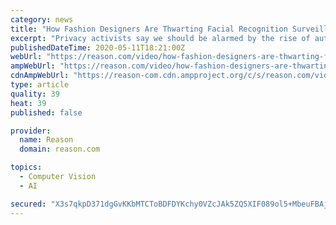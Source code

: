 ```yaml
---
category: news
title: "How Fashion Designers Are Thwarting Facial Recognition Surveillance"
excerpt: "Privacy activists say we should be alarmed by the rise of automated facial recognition surveillance. Transhumanist Zoltan Istvan says it's time to embrace the end of privacy as we know it."
publishedDateTime: 2020-05-11T18:21:00Z
webUrl: "https://reason.com/video/how-fashion-designers-are-thwarting-facial-recognition-surveillance/"
ampWebUrl: "https://reason.com/video/how-fashion-designers-are-thwarting-facial-recognition-surveillance/?amp"
cdnAmpWebUrl: "https://reason-com.cdn.ampproject.org/c/s/reason.com/video/how-fashion-designers-are-thwarting-facial-recognition-surveillance/?amp"
type: article
quality: 39
heat: 39
published: false

provider:
  name: Reason
  domain: reason.com

topics:
  - Computer Vision
  - AI

secured: "X3s7qkpD371dgGvKKbMTCToBDFDYKchy0VZcJAk5ZQ5XIF089ol5+MbeuFBAjQdHY1eSXiPZ+e5RQm4WMeSX8z0puKD9qTC69KbyKJZhwrjKXyU0ypQup7udz/vaOnm3QkSUv5u+OVYlm9fJGZRvwQU0YFzXLN1W8UR24zGjBuYkWya0dxKJJn9jm5L3jzZbuVj4S88XGGgcs422Qu1UmWZRlp6NA8Q7qFo+Kyh4ae5SA7TVwvmXF5UI7Y0X41Or13LmluJqiy1qzTj8ROr6i/4EsxgPdytR2uSDat6eoCGYszUHUuDZgYW/9u9hfEkeJdYpxU/GOeItMuZmml4Vgcw7ZcENUChTimmBRgPXXkKBMdqiTW7WeNMt3qTrjty77rZ35RRmMIaF8pOzUMS/PvIcyqgtpwUDbXsd0ZXtWD9NOhwtfp4nABeoAw78imKCmdevJuNg4AM+NoGcWhGCZaxx3O3SLYQuZjztRHmrNc0=;yOrcNRNB1zxSALxSR3uNFQ=="
---
```


